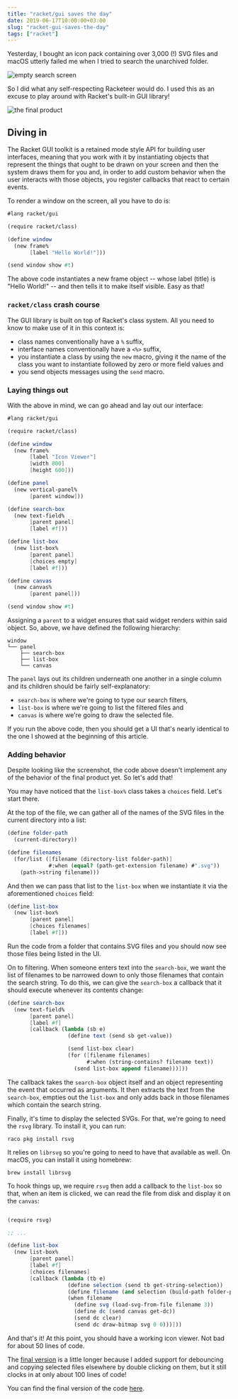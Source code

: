 ```yaml
---
title: "racket/gui saves the day"
date: 2019-06-17T10:00:00+03:00
slug: "racket-gui-saves-the-day"
tags: ["racket"]
---
```


Yesterday, I bought an icon pack containing over 3,000 (!) SVG files
and macOS utterly failed me when I tried to search the unarchived
folder.

![empty search screen](/img/racket-gui-saves-svg-search.png)

So I did what any self-respecting Racketeer would do.  I used this as
an excuse to play around with Racket's built-in GUI library!

![the final product](/img/racket-gui-saves-icon-viewer.png)

<!--more-->


## Diving in

The Racket GUI toolkit is a retained mode style API for building user
interfaces, meaning that you work with it by instantiating objects
that represent the things that ought to be drawn on your screen and
then the system draws them for you and, in order to add custom
behavior when the user interacts with those objects, you register
callbacks that react to certain events.

To render a window on the screen, all you have to do is:

```scheme
#lang racket/gui

(require racket/class)

(define window
  (new frame%
       [label "Hello World!"]))

(send window show #t)
```

The above code instantiates a new frame object -- whose label (title)
is "Hello World!" -- and then tells it to make itself visible.  Easy
as that!

### `racket/class` crash course

The GUI library is built on top of Racket's class system.  All you
need to know to make use of it in this context is:

* class names conventionally have a `%` suffix,
* interface names conventionally have a `<%>` suffix,
* you instantiate a class by using the `new` macro, giving it the name
  of the class you want to instantiate followed by zero or more field
  values and
* you send objects messages using the `send` macro.

### Laying things out

With the above in mind, we can go ahead and lay out our interface:

```scheme
#lang racket/gui

(require racket/class)

(define window
  (new frame%
       [label "Icon Viewer"]
       [width 800]
       [height 600]))

(define panel
  (new vertical-panel%
       [parent window]))

(define search-box
  (new text-field%
       [parent panel]
       [label #f]))

(define list-box
  (new list-box%
       [parent panel]
       [choices empty]
       [label #f]))

(define canvas
  (new canvas%
       [parent panel]))

(send window show #t)
```

Assigning a `parent` to a widget ensures that said widget renders
within said object.  So, above, we have defined the following
hierarchy:

    window
    └── panel
        ├── search-box
        ├── list-box
        └── canvas

The `panel` lays out its children underneath one another in a single
column and its children should be fairly self-explanatory:

* `search-box` is where we're going to type our search filters,
* `list-box` is where we're going to list the filtered files and
* `canvas` is where we're going to draw the selected file.

If you run the above code, then you should get a UI that's nearly
identical to the one I showed at the beginning of this article.

### Adding behavior

Despite looking like the screenshot, the code above doesn't implement
any of the behavior of the final product yet.  So let's add that!

You may have noticed that the `list-box%` class takes a `choices`
field.  Let's start there.

At the top of the file, we can gather all of the names of the SVG
files in the current directory into a list:

```scheme
(define folder-path
  (current-directory))

(define filenames
  (for/list ([filename (directory-list folder-path)]
             #:when (equal? (path-get-extension filename) #".svg"))
    (path->string filename)))
```

And then we can pass that list to the `list-box` when we instantiate
it via the aforementioned `choices` field:

```scheme
(define list-box
  (new list-box%
       [parent panel]
       [choices filenames]
       [label #f]))
```

Run the code from a folder that contains SVG files and you should now
see those files being listed in the UI.

On to filtering.  When someone enters text into the `search-box`, we
want the list of filenames to be narrowed down to only those filenames
that contain the search string.  To do this, we can give the
`search-box` a callback that it should execute whenever its contents
change:

```scheme
(define search-box
  (new text-field%
       [parent panel]
       [label #f]
       [callback (lambda (sb e)
                   (define text (send sb get-value))

                   (send list-box clear)
                   (for ([filename filenames]
                         #:when (string-contains? filename text))
                     (send list-box append filename)))]))
```

The callback takes the `search-box` object itself and an object
representing the event that occurred as arguments.  It then extracts
the text from the `search-box`, empties out the `list-box` and only
adds back in those filenames which contain the search string.

Finally, it's time to display the selected SVGs.  For that, we're
going to need the `rsvg` library.  To install it, you can run:

    raco pkg install rsvg

It relies on `librsvg` so you're going to need to have that available
as well.  On macOS, you can install it using homebrew:

    brew install librsvg

To hook things up, we require `rsvg` then add a callback to the
`list-box` so that, when an item is clicked, we can read the file from
disk and display it on the `canvas`:

```scheme

(require rsvg)

;; ...

(define list-box
  (new list-box%
       [parent panel]
       [label #f]
       [choices filenames]
       [callback (lambda (tb e)
                   (define selection (send tb get-string-selection))
                   (define filename (and selection (build-path folder-path selection)))
                   (when filename
                     (define svg (load-svg-from-file filename 3))
                     (define dc (send canvas get-dc))
                     (send dc clear)
                     (send dc draw-bitmap svg 0 0)))]))
```

And that's it!  At this point, you should have a working icon viewer.
Not bad for about 50 lines of code.

The [final version](/code/icon-viewer.rkt) is a little longer because
I added support for debouncing and copying selected files elsewhere by
double clicking on them, but it still clocks in at only about 100
lines of code!

You can find the final version of the code [here](/code/icon-viewer.rkt).
